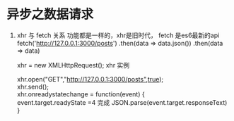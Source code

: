 # 异步之数据请求

1. xhr 与 fetch 关系
    功能都是一样的，xhr是旧时代， fetch 是es6最新的api  
    fetch('http://127.0.0.1:3000/posts')
        .then(data => data.json())
        .then(data => data)

    xhr = new XMLHttpRequest();  xhr 实例
    <!-- request 多种请求方式 1.get 明文 url  2.post 加密  -->
    xhr.open("GET","http://127.0.0.1:3000/posts",true);  
    xhr.send();   
    xhr.onreadystatechange = function(event) {  
        event.target.readyState   =4 完成
        JSON.parse(event.target.responseText)  
    }